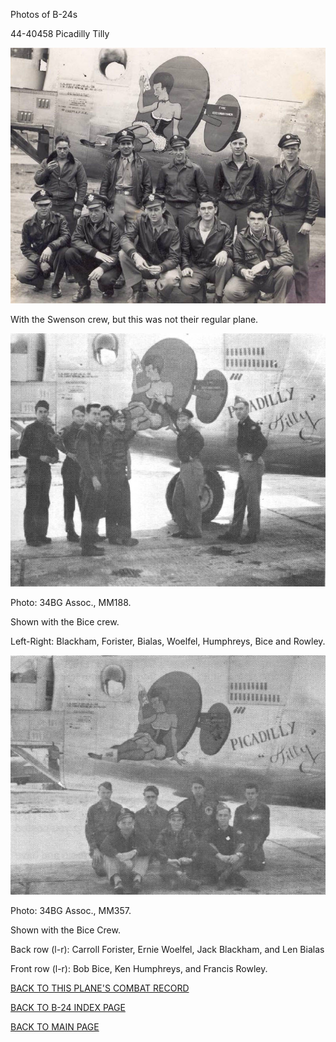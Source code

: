
Photos of B-24s






 




44-40458 Picadilly Tilly  
  

![](44-40458e.jpg)  

With the Swenson crew, but this was not their regular plane.  
  

![](44-40458.jpg)  

Photo: 34BG Assoc., MM188.  

Shown with the Bice crew.  

Left-Right: Blackham, Forister, Bialas, Woelfel, Humphreys, Bice and Rowley.  
  

![](44-40458a.jpg)  

Photo: 34BG Assoc., MM357.  

Shown with the Bice Crew.  

Back row (l-r): Carroll Forister, Ernie Woelfel, Jack Blackham, and Len Bialas  

Front row (l-r): Bob Bice, Ken Humphreys, and Francis Rowley.  
  

[BACK TO THIS PLANE'S COMBAT RECORD](b24s/44-40458.md)  

[BACK TO B-24 INDEX PAGE](000b24s.md)  

[BACK TO MAIN PAGE](index.html)


